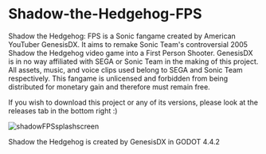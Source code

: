 # Shadow-the-Hedgehog-FPS
Shadow the Hedgehog: FPS is a Sonic fangame created by American YouTuber GenesisDX. It aims to remake Sonic Team's controversial 2005 Shadow the Hedgehog video game into a First Person Shooter. GenesisDX is in no way affiliated with SEGA or Sonic Team in the making of this project. All assets, music, and voice clips used belong to SEGA and Sonic Team respectively. This fangame is unlicensed and forbidden from being distributed for monetary gain and therefore must remain free.

If you wish to download this project or any of its versions, please look at the releases tab in the bottom right :)

![shadowFPSsplashscreen](https://github.com/user-attachments/assets/c6abfafc-e641-4bc8-a106-4b2b1a98bb9c)

Shadow the Hedgehog is created by GenesisDX in GODOT 4.4.2
